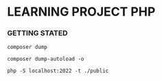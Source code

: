 # LEARNING PROJECT PHP

### GETTING STATED

```console
composer dump
```

```console
composer dump-autoload -o
```

```console
php -S localhost:2022 -t ./public
```
